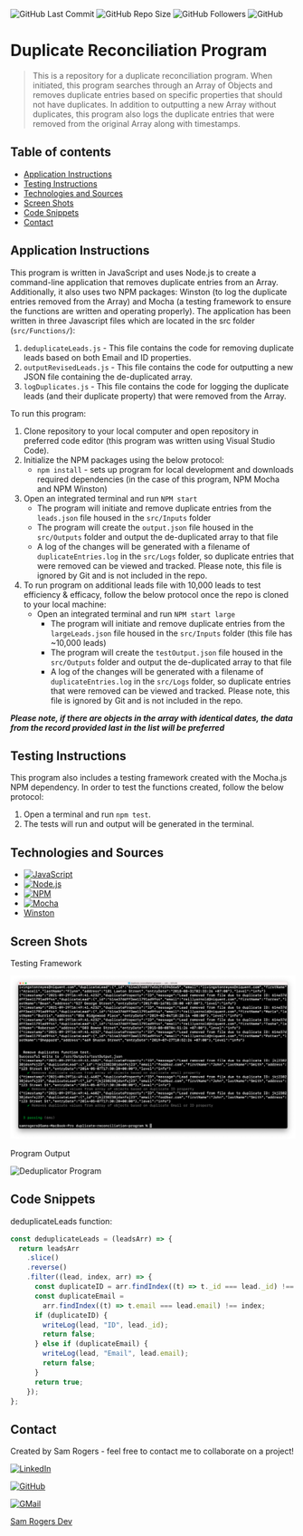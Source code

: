 ![GitHub Last Commit](https://img.shields.io/github/last-commit/samrogers15/duplicate-reconciliation-program?style=plastic)
![GitHub Repo Size](https://img.shields.io/github/repo-size/samrogers15/duplicate-reconciliation-program?style=plastic)
![GitHub Followers](https://img.shields.io/github/followers/samrogers15?style=social)
![GitHub](https://img.shields.io/github/languages/top/samrogers15/duplicate-reconciliation-program?style=plastic)


# Duplicate Reconciliation Program
> This is a repository for a duplicate reconciliation program. When initiated, this program searches through an Array of Objects and removes duplicate entries based on specific properties that should not have duplicates. In addition to outputting a new Array without duplicates, this program also logs the duplicate entries that were removed from the original Array along with timestamps.


## Table of contents
* [Application Instructions](#application-instructions)
* [Testing Instructions](#testing-instructions)
* [Technologies and Sources](#technologies-and-sources)
* [Screen Shots](#screen-shots)
* [Code Snippets](#code-snippets)
* [Contact](#contact)


## Application Instructions
This program is written in JavaScript and uses Node.js to create a command-line application that removes duplicate entries from an Array. Additionally, it also uses two NPM packages: Winston (to log the duplicate entries removed from the Array) and Mocha (a testing framework to ensure the functions are written and operating properly). The application has been written in three Javascript files which are located in the src folder (`src/Functions/`):

1. `deduplicateLeads.js` - This file contains the code for removing duplicate leads based on both Email and ID properties.
2. `outputRevisedLeads.js` - This file contains the code for outputting a new JSON file containing the de-duplicated array.
3. `logDuplicates.js` - This file contains the code for logging the duplicate leads (and their duplicate property) that were removed from the Array.

To run this program:

1. Clone repository to your local computer and open repository in preferred code editor (this program was written using Visual Studio Code).
2. Initialize the NPM packages using the below protocol:
    * `npm install` - sets up program for local development and downloads required dependencies (in the case of this program, NPM Mocha and NPM Winston)
3. Open an integrated terminal and run `NPM start`
    * The program will initiate and remove duplicate entries from the `leads.json` file housed in the `src/Inputs` folder
    * The program will create the `output.json` file housed in the `src/Outputs` folder and output the de-duplicated array to that file
    * A log of the changes will be generated with a filename of `duplicateEntries.log` in the `src/Logs` folder, so duplicate entries that were removed can be viewed and tracked. Please note, this file is ignored by Git and is not included in the repo.
4. To run program on additional leads file with 10,000 leads to test efficiency & efficacy, follow the below protocol once the repo is cloned to your local machine:
    * Open an integrated terminal and run `NPM start large`
      * The program will initiate and remove duplicate entries from the `largeLeads.json` file housed in the `src/Inputs` folder (this file has ~10,000 leads)
      * The program will create the `testOutput.json` file housed in the `src/Outputs` folder and output the de-duplicated array to that file
      * A log of the changes will be generated with a filename of `duplicateEntries.log` in the `src/Logs` folder, so duplicate entries that were removed can be viewed and tracked. Please note, this file is ignored by Git and is not included in the repo.


***Please note, if there are objects in the array with identical dates, the data from the record provided last in the list will be preferred***


## Testing Instructions
This program also includes a testing framework created with the Mocha.js NPM dependency. In order to test the functions created, follow the below protocol:

1. Open a terminal and run `npm test`.
2. The tests will run and output will be generated in the terminal.


## Technologies and Sources
* [![JavaScript](https://img.shields.io/badge/JavaScript-323330?style=for-the-badge&logo=javascript&logoColor=F7DF1E)](https://www.javascript.com/)
* [![Node.js](https://img.shields.io/badge/Node.js-339933?style=for-the-badge&logo=nodedotjs&logoColor=white)](https://nodejs.org/en/)
* [![NPM](https://img.shields.io/badge/npm-CB3837?style=for-the-badge&logo=npm&logoColor=white)](https://www.npmjs.com/)
* [![Mocha](https://img.shields.io/badge/Mocha-8D6748?style=for-the-badge&logo=Mocha&logoColor=white)](https://mochajs.org/)
* [Winston](https://www.npmjs.com/package/winston)


## Screen Shots
Testing Framework

![Mocha Test](/assets/MochaTest.png)

Program Output

![Deduplicator Program](/assets/DeduplicatorProgram.png)


## Code Snippets

deduplicateLeads function:
```js
const deduplicateLeads = (leadsArr) => {
  return leadsArr
    .slice()
    .reverse()
    .filter((lead, index, arr) => {
      const duplicateID = arr.findIndex((t) => t._id === lead._id) !== index;
      const duplicateEmail =
        arr.findIndex((t) => t.email === lead.email) !== index;
      if (duplicateID) {
        writeLog(lead, "ID", lead._id);
        return false;
      } else if (duplicateEmail) {
        writeLog(lead, "Email", lead.email);
        return false;
      }
      return true;
    });
};
```


## Contact
Created by Sam Rogers - feel free to contact me to collaborate on a project!

[![LinkedIn](https://img.shields.io/badge/LinkedIn-0077B5?style=for-the-badge&logo=linkedin&logoColor=white)](https://www.linkedin.com/in/samuelerogers/)

[![GitHub](https://img.shields.io/badge/GitHub-100000?style=for-the-badge&logo=github&logoColor=white)](https://github.com/samrogers15)

[![GMail](https://img.shields.io/badge/Gmail-D14836?style=for-the-badge&logo=gmail&logoColor=white)](mailto:samrogers15@gmail.com)

[Sam Rogers Dev](www.samrogersdev.com)